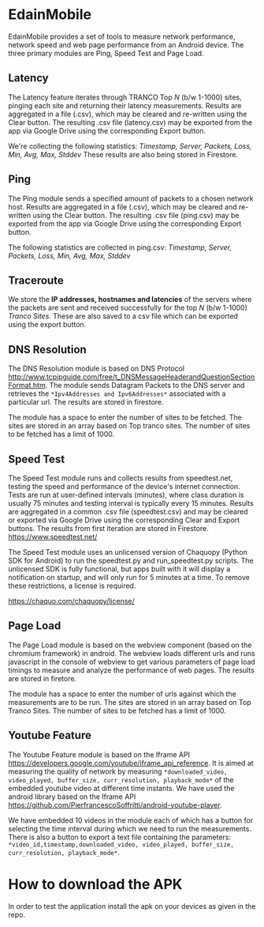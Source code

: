 # EdainMobile

EdainMobile provides a set of tools to measure network performance, network speed and web page performance from an Android device. The three primary modules are Ping, Speed Test and Page Load.

## Latency

The Latency feature iterates through TRANCO Top *N* (b/w 1-1000) sites, pinging each site and returning their latency measurements.
Results are aggregated in a file (.csv), which may be cleared and re-written using the Clear button. The resulting .csv file (latency.csv) may be exported from the app via Google Drive using the corresponding Export button. 

We're collecting the following statistics: *Timestamp, Server, Packets, Loss, Min, Avg, Max, Stddev*
These results are also being stored in Firestore.

## Ping

The Ping module sends a specified amount of packets to a chosen network host. Results are aggregated in a file (.csv), which may be cleared and re-written using the Clear button. The resulting .csv file (ping.csv) may be exported from the app via Google Drive using the corresponding Export button. 

The following statistics are collected in ping.csv: *Timestamp, Server, Packets, Loss, Min, Avg, Max, Stddev*

## Traceroute

We store the **IP addresses, hostnames and latencies** of the servers where the packets are sent and received successfully for the top *N* (b/w 1-1000) *Tranco Sites*. These are also saved to a csv file which can be exported using the export button. 

## DNS Resolution

The DNS Resolution module is based on DNS Protocol http://www.tcpipguide.com/free/t_DNSMessageHeaderandQuestionSectionFormat.htm. The module sends Datagram Packets to the DNS server and retrieves the `*Ipv4Addresses and Ipv6Addresses*` associated with a particular url. The results are stored in firestore.

The module has a space to enter the number of sites to be fetched. The sites are stored in an array based on Top tranco sites. The number of sites to be fetched has a limit of 1000.

## Speed Test

The Speed Test module runs and collects results from speedtest.net, testing the speed and performance of the device's internet connection. Tests are run at user-defined intervals (minutes), where class duration is usually 75 minutes and testing interval is typically every 15 minutes. Results are aggregated in a common .csv file (speedtest.csv) and may be cleared or exported via Google Drive using the corresponding Clear and Export buttons.
The results from first iteration are stored in Firestore.
https://www.speedtest.net/

The Speed Test module uses an unlicensed version of Chaquopy (Python SDK for Android) to run the speedtest.py and run_speedtest.py scripts. The unlicensed SDK is fully functional, but apps built with it will display a notification on startup, and will only run for 5 minutes at a time. To remove these restrictions, a license is required.

https://chaquo.com/chaquopy/license/

## Page Load

The Page Load module is based on the webview component (based on the chromium framework) in android. The webview loads different urls and runs javascript in the console of webview to get various parameters of page load timings to measure and analyze the performance of web pages. The results are stored in firetore.

The module has a space to enter the number of urls against which the measurements are to be run. The sites are stored in an array based on Top Tranco Sites. The number of sites to be fetched has a limit of 1000.

## Youtube Feature

The Youtube Feature module is based on the Iframe API https://developers.google.com/youtube/iframe_api_reference. It is aimed at measuring the quality of network by measuring `*downloaded_video, video_played, buffer_size, curr_resolution, playback_mode*` of the embedded youtube video at different time instants. We have used the android library based on the Iframe API https://github.com/PierfrancescoSoffritti/android-youtube-player.

We have embedded 10 videos in the module each of which has a button for selecting the time interval during which we need to run the measurements. There is also a button to export a text file containing the parameters: `*video_id,timestamp,downloaded_video, video_played, buffer_size, curr_resolution, playback_mode*`.

# How to download the APK
In order to test the application install the apk on your devices as given in the repo.
